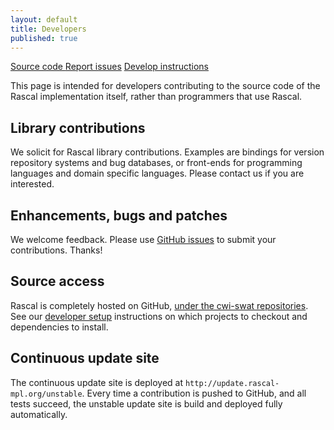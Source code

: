 ```yaml
---
layout: default
title: Developers
published: true
---
```


<p class="text-center">
   <a class="btn" href="https://github.com/cwi-swat/rascal"><i class="icon-github"></i> Source code </a>
   <a class="btn" href="https://github.com/cwi-swat/rascal/issues/"><i class="icon-tasks"></i> Report issues</a>
   <a class="btn" href="https://github.com/cwi-swat/rascal/wiki/Rascal-Developers-Setup---Step-by-Step"><i class="icon-info-sign"></i> Develop instructions</a>
</p>

This page is intended for developers contributing to the source code of the Rascal  implementation  itself, rather than programmers that use Rascal.

## Library contributions

We solicit for Rascal library contributions. Examples are bindings
for version repository systems and bug databases, or front-ends for programming
   languages and domain specific languages. Please contact us if you are
   interested. 

## Enhancements, bugs and patches

We welcome feedback. Please use [GitHub issues](https://github.com/cwi-swat/rascal/issues) 
to submit your contributions. Thanks! 

## Source access

Rascal is completely hosted on GitHub, [under the cwi-swat repositories](https://github.com/organizations/cwi-swat).
See our [developer setup](https://github.com/cwi-swat/rascal/wiki/Rascal-Developers-Setup---Step-by-Step)
instructions on which projects to checkout and dependencies to install.

## Continuous update site

The continuous update site is deployed at `http://update.rascal-mpl.org/unstable`. Every time a contribution is pushed to GitHub, and all tests succeed, the unstable update site is build and deployed fully automatically.